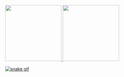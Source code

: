 <div>
<a href="https://github.com/seu-usuário-aqui">
<img loading="lazy" height="180em" src="https://github-readme-stats.vercel.app/api/top-langs/?username=TheodoroObenaus&layout=compact&langs_count=7&theme=dracula"/>
<img loading="lazy" height="180em" src="https://github-readme-stats.vercel.app/api?username=TheodoroObenaus&show_icons=true&theme=dracula&include_all_commits=true&count_private=true"/>
</div>

![snake gif](https://github.com/SEU_USUARIO/SEU_REPOSITORIO/blob/output/github-contribution-grid-snake.svg)
